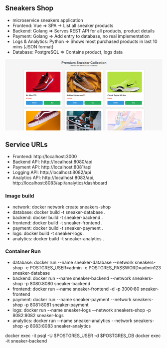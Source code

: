 ## Sneakers Shop

- microservice sneakers application
- Frontend: Vue => SPA -> List all sneaker products
- Backend: Golang => Serves REST API for all products, product details
- Payment: Golang => Add entry to database, no real implementation
- Logs & Analytics: Python => Shows most purchased products in last 10 mins (JSON format)
- Database: PostgreSQL => Contains product, logs data

![Sneakers](./Screenshot%202025-08-09%20120056.png)

## Service URLs

- Frontend: http://localhost:3000
- Backend API: http://localhost:8080/api
- Payment API: http://localhost:8081/api
- Logging API: http://localhost:8082/api
- Analytics API: http://localhost:8083/api, http://localhost:8083/api/analytics/dashboard

### Image build

- network: docker network create sneakers-shop
- database: docker build -t sneaker-database .
- backend: docker build -t sneaker-backend .
- frontend: docker build -t sneaker-frontend .
- payment: docker build -t sneaker-payment .
- logs: docker build -t sneaker-logs .
- analytics: docker build -t sneaker-analytics .

### Container Run

- database: docker run --name sneaker-database --network sneakers-shop -e POSTGRES_USER=admin -e POSTGRES_PASSWORD=admin123 sneaker-database
- backend: docker run --name sneaker-backend --network sneakers-shop -p 8080:8080 sneaker-backend
- frontend: docker run --name sneaker-frontend -d -p 3000:80 sneaker-frontend
- payment: docker run --name sneaker-payment --network sneakers-shop -p 8081:8081 sneaker-payment
- logs: docker run --name sneaker-logs --network sneakers-shop -p 8082:8082 sneaker-logs
- analytics: docker run --name sneaker-analytics --network sneakers-shop -p 8083:8083 sneaker-analytics

docker exec -it <container-name> psql -U $POSTGRES_USER -d $POSTGRES_DB
docker exec -it <container-name> sneaker-backend
